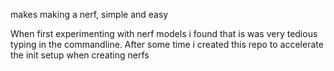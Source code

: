 makes making a nerf, simple and easy

When first experimenting with nerf models i found that is was very tedious typing in the commandline. After some time i created this repo to accelerate the init setup when creating nerfs
